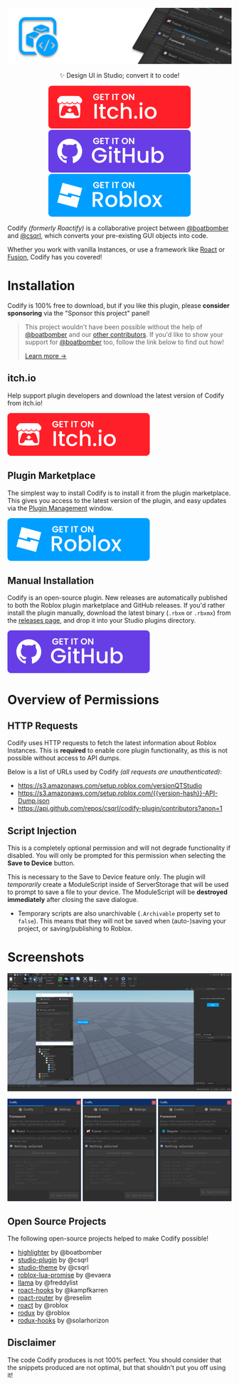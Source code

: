 <!-- Links -->

[repo/homepage]: https://github.com/csqrl/codify-plugin
[repo/releases]: https://github.com/csqrl/codify-plugin/releases
[repo/contributors]: https://github.com/csqrl/codify-plugin/graphs/contributors
[plugin/toolbox]: https://roblox.com/library/4749111907
[plugin/itch]: https://csqrl.itch.io/codify
[plugin/github]: https://github.com/csqrl/codify-plugin
[devhub/managing-plugins]: https://developer.roblox.com/en-us/articles/Intro-to-Plugins#finding-and-managing-plugins
[roact/repo]: https://github.com/roblox/roact
[fusion/repo]: https://github.com/elttob/fusion
[csqrl/github]: https://github.com/csqrl
[boatbomber/github]: https://github.com/boatbomber
[boatbomber/site]: https://www.boatbomber.com
[boatbomber/site/donate]: https://www.boatbomber.com/#h.aiqhaejpfy6p

<!-- Images -->

[image/cover]: assets/Cover.png
[image/demo-gif]: assets/Demo.gif
[image/plugin-screenshots]: assets/PluginScreenshots.png
[image/get/itch]: assets/GetItch.svg
[image/get/github]: assets/GetGithub.svg
[image/get/roblox]: assets/GetRoblox.svg

<div align="center">

[![Cover][image/cover]][plugin/toolbox]

✨ Design UI in Studio; convert it to code!

[![Get on Itch][image/get/itch]][plugin/itch]
[![Get on Github][image/get/github]][repo/releases]
[![Get on Roblox][image/get/roblox]][plugin/toolbox]

</div>

Codify _(formerly Roactify)_ is a collaborative project between [@boatbomber][boatbomber/github] and [@csqrl][csqrl/github], which converts your pre-existing GUI objects into code.

Whether you work with vanilla Instances, or use a framework like [Roact][roact/repo] or [Fusion][fusion/repo], Codify has you covered!

# Installation

Codify is 100% free to download, but if you like this plugin, please **consider sponsoring** via the "Sponsor this project" panel!

> This project wouldn't have been possible without the help of [@boatbomber][boatbomber/github] and our [other contributors][repo/contributors]. If you'd like to show your support for [@boatbomber][boatbomber/github] too, follow the link below to find out how!
>
> [Learn more &rarr;][boatbomber/site/donate]

## itch.io

Help support plugin developers and download the latest version of Codify from itch.io!

[![Get on Itch][image/get/itch]][plugin/itch]

## Plugin Marketplace

The simplest way to install Codify is to install it from the plugin marketplace. This gives you access to the latest version of the plugin, and easy updates via the [Plugin Management][devhub/managing-plugins] window.

[![Get on Roblox][image/get/roblox]][plugin/toolbox]

## Manual Installation

Codify is an open-source plugin. New releases are automatically published to both the Roblox plugin marketplace and GitHub releases. If you'd rather install the plugin manually, download the latest binary (`.rbxm` or `.rbxmx`) from the [releases page][repo/releases], and drop it into your Studio plugins directory.

[![Get on GitHub][image/get/github]][repo/releases]

# Overview of Permissions

## HTTP Requests

Codify uses HTTP requests to fetch the latest information about Roblox Instances. This is **required** to enable core plugin functionality, as this is not possible without access to API dumps.

Below is a list of URLs used by Codify _(all requests are unauthenticated)_:

- https://s3.amazonaws.com/setup.roblox.com/versionQTStudio
- https://s3.amazonaws.com/setup.roblox.com/{{version-hash}}-API-Dump.json
- https://api.github.com/repos/csqrl/codify-plugin/contributors?anon=1

## Script Injection

This is a completely optional permission and will not degrade functionality if disabled. You will only be prompted for this permission when selecting the **Save to Device** button.

This is necessary to the Save to Device feature only. The plugin will _temporarily_ create a ModuleScript inside of ServerStorage that will be used to prompt to save a file to your device. The ModuleScript will be **destroyed immediately** after closing the save dialogue.

- Temporary scripts are also unarchivable (`.Archivable` property set to `false`). This means that they will not be saved when (auto-)saving your project, or saving/publishing to Roblox.

# Screenshots

![GIF Demoing Plugin][image/demo-gif]

![Screenshot of the Plugin][image/plugin-screenshots]

## Open Source Projects

The following open-source projects helped to make Codify possible!

- [highlighter](https://github.com/boatbomber/Highlighter/tree/v0.4.5) by @boatbomber
- [studio-plugin](https://github.com/csqrl/studio-plugin/tree/1.0.1) by @csqrl
- [studio-theme](https://github.com/csqrl/studio-theme/tree/1.0.2) by @csqrl
- [roblox-lua-promise](https://github.com/evaera/roblox-lua-promise/tree/v3.2.1) by @evaera
- [llama](https://github.com/freddylist/llama/tree/v1.1.1) by @freddylist
- [roact-hooks](https://github.com/Kampfkarren/roact-hooks/tree/0.3.0) by @kampfkarren
- [roact-router](https://github.com/Reselim/roact-router/tree/v1.0.0) by @reselim
- [roact](https://github.com/Roblox/roact/tree/v1.4.2) by @roblox
- [rodux](https://github.com/Roblox/rodux/tree/v3.0.0) by @roblox
- [rodux-hooks](https://github.com/SolarHorizon/rodux-hooks/tree/0.2.1) by @solarhorizon

## Disclaimer

The code Codify produces is not 100% perfect. You should consider that the snippets produced are not optimal, but that shouldn't put you off using it!

